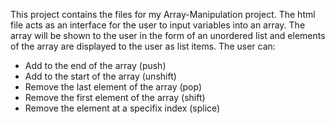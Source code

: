 This project contains the files for my Array-Manipulation project.
The html file acts as an interface for the user to input variables into an array.
The array will be shown to the user in the form of an unordered list and elements of the array are displayed to the user as list items.
The user can:
- Add to the end of the array (push)
- Add to the start of the array (unshift)
- Remove the last element of the array (pop)
- Remove the first element of the array (shift)
- Remove the element at a specifix index (splice)
